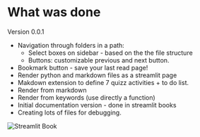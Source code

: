 # What was done
Version 0.0.1
* Navigation through folders in a path:
   * Select boxes on sidebar - based on the the file structure
   * Buttons: customizable previous and next button.
* Bookmark button - save your last read page!
* Render python and markdown files as a streamlit page
* Makdown extension to define 7 quizz activities + to do list.
* Render from markdown
* Render from keywords (use directly a function)
* Initial documentation version - done in streamlit books
* Creating lots of files for debugging. 

![Streamlit Book](https://raw.githubusercontent.com/sebastiandres/streamlit_book/main/examples/Demo%20Day/folder_structure.png)

